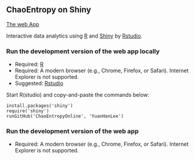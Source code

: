 ## ChaoEntropy on Shiny

<a href="http://spark.rstudio.com/mikelee/ChaoEntropy/" target="_blank">The web App</a>

Interactive data analytics using <a href="http://www.r-project.org/" target="_blank">R</a> and <a href="http://www.rstudio.com/shiny" target="_blank">Shiny</a> by [Rstudio](http://www.rstudio.com/). 

### Run the development version of the web app locally

- Required: [R](http://cran.rstudio.com/)
- Required: A modern browser (e.g., Chrome, Firefox, or Safari). Internet Explorer is not supported.
- Suggested: [Rstudio](http://www.rstudio.com/ide/download/)

Start R(studio) and copy-and-paste the commands below:

```{r}
install.packages('shiny')
require('shiny')
runGitHub('ChaoEntropyOnline', 'YuanHanLee')
```

### Run the development version of the web app
- Required: A modern browser (e.g., Chrome, Firefox, or Safari). Internet Explorer is not supported.
  

